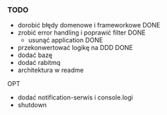 ### TODO
- dorobić błędy domenowe i frameworkowe     DONE
- zrobić error handling i poprawić filter   DONE
  - usunąć application                      DONE
- przekonwertować logikę na DDD             DONE
- dodać bazę 
- dodać rabitmq
- architektura w readme

OPT
- dodać notification-serwis i console.logi
- shutdown